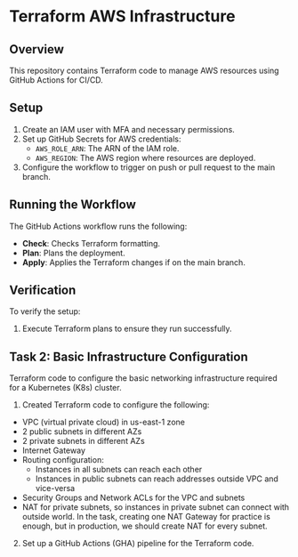 # Terraform AWS Infrastructure

## Overview
This repository contains Terraform code to manage AWS resources using GitHub Actions for CI/CD.

## Setup
1. Create an IAM user with MFA and necessary permissions.
2. Set up GitHub Secrets for AWS credentials:
   - `AWS_ROLE_ARN`: The ARN of the IAM role.
   - `AWS_REGION`: The AWS region where resources are deployed.
3. Configure the workflow to trigger on push or pull request to the main branch.

## Running the Workflow
The GitHub Actions workflow runs the following:
- **Check**: Checks Terraform formatting.
- **Plan**: Plans the deployment.
- **Apply**: Applies the Terraform changes if on the main branch.

## Verification
To verify the setup:
1. Execute Terraform plans to ensure they run successfully.

## Task 2: Basic Infrastructure Configuration

Terraform code to configure the basic networking infrastructure required for a Kubernetes (K8s) cluster.

1. Created Terraform code to configure the following:

- VPC (virtual private cloud) in us-east-1 zone
- 2 public subnets in different AZs
- 2 private subnets in different AZs
- Internet Gateway
- Routing configuration:
  - Instances in all subnets can reach each other
  - Instances in public subnets can reach addresses outside VPC and vice-versa
- Security Groups and Network ACLs for the VPC and subnets
- NAT for private subnets, so instances in private subnet can connect with outside world. In the task, creating one NAT Gateway for practice is enough, but in production, we should create NAT for every subnet.

2. Set up a GitHub Actions (GHA) pipeline for the Terraform code.